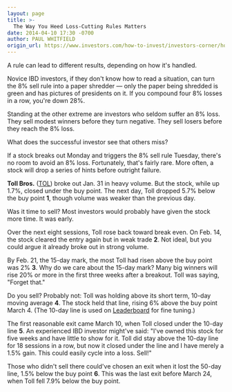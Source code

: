 ```yaml
---
layout: page
title: >-
  The Way You Heed Loss-Cutting Rules Matters
date: 2014-04-10 17:30 -0700
author: PAUL WHITFIELD
origin_url: https://www.investors.com/how-to-invest/investors-corner/how-to-invest-by-the-rules/
---
```


A rule can lead to different results, depending on how it's handled.

Novice IBD investors, if they don't know how to read a situation, can turn the 8% sell rule into a paper shredder — only the paper being shredded is green and has pictures of presidents on it. If you compound four 8% losses in a row, you're down 28%.

Standing at the other extreme are investors who seldom suffer an 8% loss. They sell modest winners before they turn negative. They sell losers before they reach the 8% loss.

What does the successful investor see that others miss?

If a stock breaks out Monday and triggers the 8% sell rule Tuesday, there's no room to avoid an 8% loss. Fortunately, that's fairly rare. More often, a stock will drop a series of hints before outright failure.

**Toll Bros.** ([TOL](https://research.investors.com/quote.aspx?symbol=TOL)) broke out Jan. 31 in heavy volume. But the stock, while up 1.7%, closed under the buy point. The next day, Toll dropped 5.7% below the buy point **1**, though volume was weaker than the previous day.

Was it time to sell? Most investors would probably have given the stock more time. It was early.

Over the next eight sessions, Toll rose back toward break even. On Feb. 14, the stock cleared the entry again but in weak trade **2**. Not ideal, but you could argue it already broke out in strong volume.

By Feb. 21, the 15-day mark, the most Toll had risen above the buy point was 2% **3**. Why do we care about the 15-day mark? Many big winners will rise 20% or more in the first three weeks after a breakout. Toll was saying, "Forget that."

Do you sell? Probably not: Toll was holding above its short term, 10-day moving average **4**. The stock held that line, rising 6% above the buy point March 4. (The 10-day line is used on [Leaderboard](http://leaderboard.investors.com/leaderboard/leaders/default.aspx) for fine tuning.)

The first reasonable exit came March 10, when Toll closed under the 10-day line **5**. An experienced IBD investor might've said: "I've owned this stock for five weeks and have little to show for it. Toll did stay above the 10-day line for 18 sessions in a row, but now it closed under the line and I have merely a 1.5% gain. This could easily cycle into a loss. Sell!"

Those who didn't sell there could've chosen an exit when it lost the 50-day line, 1.5% below the buy point **6**. This was the last exit before March 24, when Toll fell 7.9% below the buy point.
